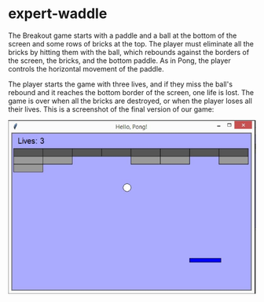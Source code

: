 # expert-waddle
The Breakout game starts with a paddle and a ball at the bottom of the screen and some rows of bricks at the top. The player must eliminate all the bricks by hitting them with the ball, which rebounds against the borders of the screen, the bricks, and the bottom paddle. As in Pong, the player controls the horizontal movement of the paddle.

The player starts the game with three lives, and if they miss the ball's rebound and it reaches the bottom border of the screen, one life is lost. The game is over when all the bricks are destroyed, or when the player loses all their lives.
This is a screenshot of the final version of our game:


![alt test](Window.JPG)
